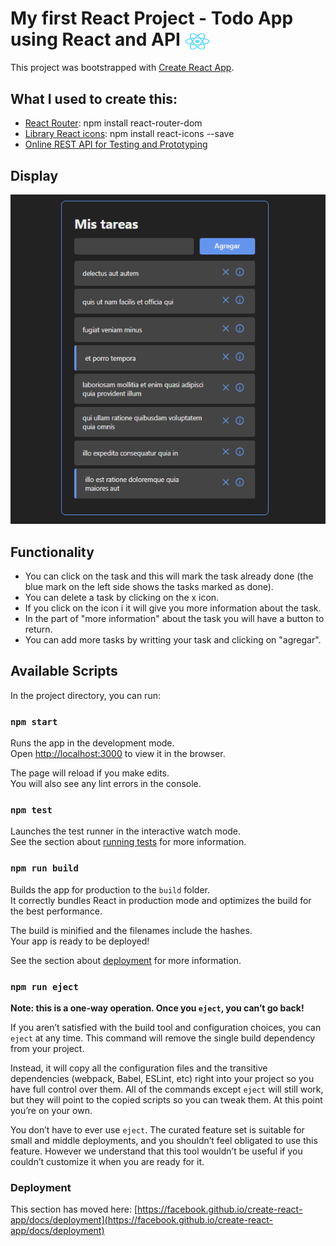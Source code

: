 # My first React Project - Todo App using React and API <img align="center" alt="Manu-React" height="30" width="40" src="https://raw.githubusercontent.com/devicons/devicon/master/icons/react/react-original.svg">

This project was bootstrapped with [Create React App](https://github.com/facebook/create-react-app).

## What I used to create this: 

- [React Router](https://reactrouter.com/): npm install react-router-dom
- [Library React icons](https://react-icons.github.io/react-icons/): npm install react-icons --save
- [Online REST API for Testing and Prototyping](https://jsonplaceholder.cypress.io/)

## Display
<img src = "/public/display.png">

## Functionality
- You can click on the task and this will mark the task already done (the blue mark on the left side shows the tasks marked as done).
- You can delete a task by clicking on the x icon.
- If you click on the icon i it will give you more information about the task.
- In the part of "more information" about the task you will have a button to return.
- You can add more tasks by writting your task and clicking on "agregar".

## Available Scripts

In the project directory, you can run:

### `npm start`

Runs the app in the development mode.\
Open [http://localhost:3000](http://localhost:3000) to view it in the browser.

The page will reload if you make edits.\
You will also see any lint errors in the console.

### `npm test`

Launches the test runner in the interactive watch mode.\
See the section about [running tests](https://facebook.github.io/create-react-app/docs/running-tests) for more information.

### `npm run build`

Builds the app for production to the `build` folder.\
It correctly bundles React in production mode and optimizes the build for the best performance.

The build is minified and the filenames include the hashes.\
Your app is ready to be deployed!

See the section about [deployment](https://facebook.github.io/create-react-app/docs/deployment) for more information.

### `npm run eject`

**Note: this is a one-way operation. Once you `eject`, you can’t go back!**

If you aren’t satisfied with the build tool and configuration choices, you can `eject` at any time. This command will remove the single build dependency from your project.

Instead, it will copy all the configuration files and the transitive dependencies (webpack, Babel, ESLint, etc) right into your project so you have full control over them. All of the commands except `eject` will still work, but they will point to the copied scripts so you can tweak them. At this point you’re on your own.

You don’t have to ever use `eject`. The curated feature set is suitable for small and middle deployments, and you shouldn’t feel obligated to use this feature. However we understand that this tool wouldn’t be useful if you couldn’t customize it when you are ready for it.

### Deployment

This section has moved here: [https://facebook.github.io/create-react-app/docs/deployment](https://facebook.github.io/create-react-app/docs/deployment)

